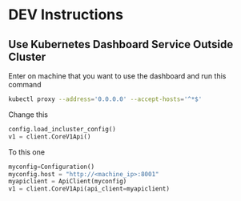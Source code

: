 # DEV Instructions

## Use Kubernetes Dashboard Service Outside Cluster

Enter on machine that you want to use the dashboard and run this command

```bash
kubectl proxy --address='0.0.0.0' --accept-hosts='^*$'
```

Change this

```python
config.load_incluster_config()
v1 = client.CoreV1Api()
```

To this one

```python
myconfig=Configuration()
myconfig.host = "http://<machine_ip>:8001"
myapiclient = ApiClient(myconfig)
v1 = client.CoreV1Api(api_client=myapiclient)
```
